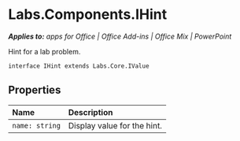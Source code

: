 
# Labs.Components.IHint

 _**Applies to:** apps for Office | Office Add-ins | Office Mix | PowerPoint_

Hint for a lab problem.

```
interface IHint extends Labs.Core.IValue
```


## Properties


|Name|Description|
|:-----|:-----|
| `name: string`|Display value for the hint.|

